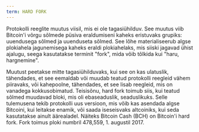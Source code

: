 ```yaml
---
term: HARD FORK
---
```


Protokolli reeglite muutus viisil, mis ei ole tagasiühilduv. See muutus viib Bitcoin'i võrgu sõlmede püsiva eraldumiseni kaheks eristuvaks grupiks: uuendusega sõlmed ja uuenduseta sõlmed. See lõhe materialiseerub algse plokiahela jagunemisega kaheks eraldi plokiahelaks, mis siiski jagavad ühist ajalugu, seega kasutatakse terminit "fork", mida võib tõlkida kui "haru, hargnemine".

Muutust peetakse mitte tagasiühilduvaks, kui see on kas ulatuslik, tähendades, et see eemaldab või muudab teatud protokolli reegleid vähem piiravaks, või kahepoolne, tähendades, et see lisab reegleid, mis on vanadega kokkusobimatud. Teisisõnu, hard fork toimub siis, kui teatud sõlmed muudavad bloki, mis oli ebaseaduslik, seaduslikuks. Selle tulemusena tekib protokolli uus versioon, mis võib kas asendada algse Bitcoini, kui leitakse enamik, või saada iseseisvaks altcoiniks, kui seda kasutatakse ainult äärealadel. Näiteks Bitcoin Cash (BCH) on Bitcoin'i hard fork. Fork toimus ploki numbril 478,559, 1. augustil 2017.